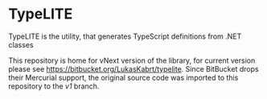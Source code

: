 # TypeLITE
TypeLITE is the utility, that generates TypeScript definitions from .NET classes

This repository is home for vNext version of the library, for current version please see https://bitbucket.org/LukasKabrt/typelite. Since BitBucket drops their Mercurial support, the original source code was imported to this repository to the _v1_ branch.
